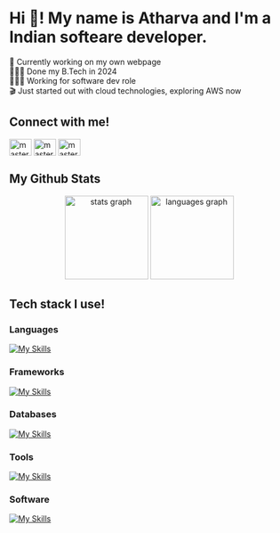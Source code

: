<h1 align="left">Hi 👋! My name is Atharva and I'm a Indian softeare developer.</h1>

🛜 Currently working on my own webpage<br>👨🏼‍🎓 Done my B.Tech in 2024<br>👨🏼‍💻 Working for software dev role<br>🎬 Just started out with cloud technologies, exploring AWS now


<h2> Connect with me!</h2>
<p align="left">
  <a href="https://x.com/Atharva_MS" target="_blank"><img align="center" src="https://raw.githubusercontent.com/rahuldkjain/github-profile-readme-generator/master/src/images/icons/Social/twitter.svg" alt="masterutsav01" height="30" width="40" /></a>
  <a href="https://www.linkedin.com/in/atharvams/" target="_blank"><img align="center" src="https://raw.githubusercontent.com/rahuldkjain/github-profile-readme-generator/master/src/images/icons/Social/linked-in-alt.svg" alt="master-utsav" height="30" width="40" /></a>
  <a href="https://leetcode.com/u/atharva_ms/" target="_blank"><img align="center" src="https://raw.githubusercontent.com/rahuldkjain/github-profile-readme-generator/master/src/images/icons/Social/leet-code.svg" alt="master_utsav" height="30" width="40" /></a>
</p>



<h2>My Github Stats</h2>
<div align="center">
  <img src="https://github-readme-stats.vercel.app/api?username=atharvams&hide_title=false&hide_rank=false&show_icons=true&include_all_commits=true&count_private=true&disable_animations=false&theme=dracula&locale=en&hide_border=false" height="150" alt="stats graph"  />
  <img src="https://github-readme-stats.vercel.app/api/top-langs?username=atharvams&locale=en&hide_title=false&layout=compact&card_width=320&langs_count=5&theme=dracula&hide_border=false" height="150" alt="languages graph"  />
</div>

###

<h2 align="left">Tech stack I use!</h2>

### Languages
[![My Skills](https://skillicons.dev/icons?i=java,ts,js,cpp,python)](https://skillicons.dev)

### Frameworks
[![My Skills](https://skillicons.dev/icons?i=nextjs,express,spring,tailwindcss,sass,react,vite)](https://skillicons.dev)

### Databases
[![My Skills](https://skillicons.dev/icons?i=mysql,mongodb,postgres,firebase)](https://skillicons.dev)

### Tools
[![My Skills](https://skillicons.dev/icons?i=git,github,docker,kubernetes,nginx,redux)](https://skillicons.dev)

### Software
[![My Skills](https://skillicons.dev/icons?i=postman,blender,notion,vscode,figma)](https://skillicons.dev)

###

<div align="left">
</div>


###

<br clear="both">



###
